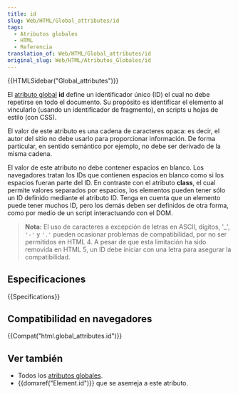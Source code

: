```yaml
---
title: id
slug: Web/HTML/Global_attributes/id
tags:
  - Atributos globales
  - HTML
  - Referencia
translation_of: Web/HTML/Global_attributes/id
original_slug: Web/HTML/Atributos_Globales/id
---
```

{{HTMLSidebar("Global_attributes")}}

El [atributo global](/es/docs/Web/HTML/Global_attributes) **id** define un identificador único (ID) el cual no debe repetirse en todo el documento. Su propósito es identificar el elemento al vincularlo (usando un identificador de fragmento), en scripts u hojas de estilo (con CSS).

El valor de este atributo es una cadena de caracteres opaca: es decir, el autor del sitio no debe usarlo para proporcionar información. De forma particular, en sentido semántico por ejemplo, no debe ser derivado de la misma cadena.

El valor de este atributo no debe contener espacios en blanco. Los navegadores tratan los IDs que contienen espacios en blanco como si los espacios fueran parte del ID. En contraste con el atributo **class**, el cual permite valores separados por espacios, los elementos pueden tener sólo un ID definido mediante el atributo ID. Tenga en cuenta que un elemento puede tener muchos ID, pero los demás deben ser definidos de otra forma, como por medio de un script interactuando con el DOM.

> **Nota:** El uso de caracteres a excepción de letras en ASCII, dígitos, '\_', `'-'` y `'.'` pueden ocasionar problemas de compatibilidad, por no ser permitidos en HTML 4. A pesar de que esta limitación ha sido removida en HTML 5, un ID debe iniciar con una letra para asegurar la compatibilidad.

## Especificaciones

{{Specifications}}

## Compatibilidad en navegadores

{{Compat("html.global_attributes.id")}}

## Ver también

- Todos los [atributos globales](/es/docs/Web/HTML/Global_attributes).
- {{domxref("Element.id")}} que se asemeja a este atributo.
